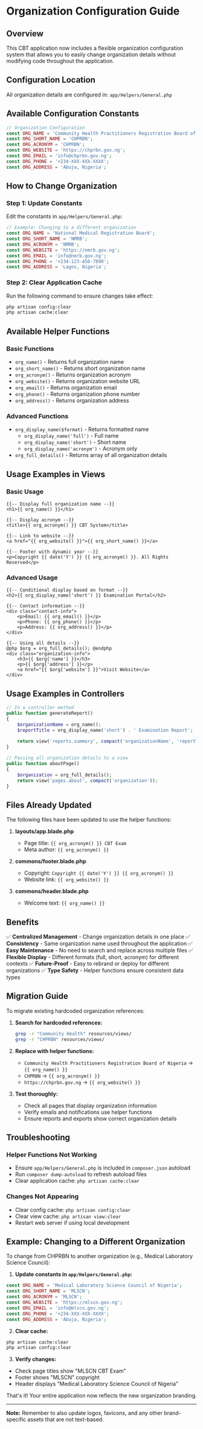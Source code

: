 # Organization Configuration Guide

## Overview
This CBT application now includes a flexible organization configuration system that allows you to easily change organization details without modifying code throughout the application.

## Configuration Location
All organization details are configured in: `app/Helpers/General.php`

## Available Configuration Constants

```php
// Organization Configuration
const ORG_NAME = 'Community Health Practitioners Registration Board of Nigeria';
const ORG_SHORT_NAME = 'CHPRBN';
const ORG_ACRONYM = 'CHPRBN';
const ORG_WEBSITE = 'https://chprbn.gov.ng';
const ORG_EMAIL = 'info@chprbn.gov.ng';
const ORG_PHONE = '+234-XXX-XXX-XXXX';
const ORG_ADDRESS = 'Abuja, Nigeria';
```

## How to Change Organization

### Step 1: Update Constants
Edit the constants in `app/Helpers/General.php`:

```php
// Example: Changing to a different organization
const ORG_NAME = 'National Medical Registration Board';
const ORG_SHORT_NAME = 'NMRB';
const ORG_ACRONYM = 'NMRB';
const ORG_WEBSITE = 'https://nmrb.gov.ng';
const ORG_EMAIL = 'info@nmrb.gov.ng';
const ORG_PHONE = '+234-123-456-7890';
const ORG_ADDRESS = 'Lagos, Nigeria';
```

### Step 2: Clear Application Cache
Run the following command to ensure changes take effect:
```bash
php artisan config:clear
php artisan cache:clear
```

## Available Helper Functions

### Basic Functions
- `org_name()` - Returns full organization name
- `org_short_name()` - Returns short organization name
- `org_acronym()` - Returns organization acronym
- `org_website()` - Returns organization website URL
- `org_email()` - Returns organization email
- `org_phone()` - Returns organization phone number
- `org_address()` - Returns organization address

### Advanced Functions
- `org_display_name($format)` - Returns formatted name
  - `org_display_name('full')` - Full name
  - `org_display_name('short')` - Short name
  - `org_display_name('acronym')` - Acronym only
- `org_full_details()` - Returns array of all organization details

## Usage Examples in Views

### Basic Usage
```blade
{{-- Display full organization name --}}
<h1>{{ org_name() }}</h1>

{{-- Display acronym --}}
<title>{{ org_acronym() }} CBT System</title>

{{-- Link to website --}}
<a href="{{ org_website() }}">{{ org_short_name() }}</a>

{{-- Footer with dynamic year --}}
<p>Copyright {{ date('Y') }} {{ org_acronym() }}. All Rights Reserved</p>
```

### Advanced Usage
```blade
{{-- Conditional display based on format --}}
<h2>{{ org_display_name('short') }} Examination Portal</h2>

{{-- Contact information --}}
<div class="contact-info">
    <p>Email: {{ org_email() }}</p>
    <p>Phone: {{ org_phone() }}</p>
    <p>Address: {{ org_address() }}</p>
</div>

{{-- Using all details --}}
@php $org = org_full_details(); @endphp
<div class="organization-info">
    <h3>{{ $org['name'] }}</h3>
    <p>{{ $org['address'] }}</p>
    <a href="{{ $org['website'] }}">Visit Website</a>
</div>
```

## Usage Examples in Controllers

```php
// In a controller method
public function generateReport()
{
    $organizationName = org_name();
    $reportTitle = org_display_name('short') . ' Examination Report';
    
    return view('reports.summary', compact('organizationName', 'reportTitle'));
}

// Passing all organization details to a view
public function aboutPage()
{
    $organization = org_full_details();
    return view('pages.about', compact('organization'));
}
```

## Files Already Updated

The following files have been updated to use the helper functions:

1. **layouts/app.blade.php**
   - Page title: `{{ org_acronym() }} CBT Exam`
   - Meta author: `{{ org_acronym() }}`

2. **commons/footer.blade.php**
   - Copyright: `Copyright {{ date('Y') }} {{ org_acronym() }}`
   - Website link: `{{ org_website() }}`

3. **commons/header.blade.php**
   - Welcome text: `{{ org_name() }}`

## Benefits

✅ **Centralized Management** - Change organization details in one place
✅ **Consistency** - Same organization name used throughout the application
✅ **Easy Maintenance** - No need to search and replace across multiple files
✅ **Flexible Display** - Different formats (full, short, acronym) for different contexts
✅ **Future-Proof** - Easy to rebrand or deploy for different organizations
✅ **Type Safety** - Helper functions ensure consistent data types

## Migration Guide

To migrate existing hardcoded organization references:

1. **Search for hardcoded references:**
   ```bash
   grep -r "Community Health" resources/views/
   grep -r "CHPRBN" resources/views/
   ```

2. **Replace with helper functions:**
   - `Community Health Practitioners Registration Board of Nigeria` → `{{ org_name() }}`
   - `CHPRBN` → `{{ org_acronym() }}`
   - `https://chprbn.gov.ng` → `{{ org_website() }}`

3. **Test thoroughly:**
   - Check all pages that display organization information
   - Verify emails and notifications use helper functions
   - Ensure reports and exports show correct organization details

## Troubleshooting

### Helper Functions Not Working
- Ensure `app/Helpers/General.php` is included in `composer.json` autoload
- Run `composer dump-autoload` to refresh autoload files
- Clear application cache: `php artisan cache:clear`

### Changes Not Appearing
- Clear config cache: `php artisan config:clear`
- Clear view cache: `php artisan view:clear`
- Restart web server if using local development

## Example: Changing to a Different Organization

To change from CHPRBN to another organization (e.g., Medical Laboratory Science Council):

1. **Update constants in `app/Helpers/General.php`:**
```php
const ORG_NAME = 'Medical Laboratory Science Council of Nigeria';
const ORG_SHORT_NAME = 'MLSCN';
const ORG_ACRONYM = 'MLSCN';
const ORG_WEBSITE = 'https://mlscn.gov.ng';
const ORG_EMAIL = 'info@mlscn.gov.ng';
const ORG_PHONE = '+234-XXX-XXX-XXXX';
const ORG_ADDRESS = 'Abuja, Nigeria';
```

2. **Clear cache:**
```bash
php artisan cache:clear
php artisan config:clear
```

3. **Verify changes:**
- Check page titles show "MLSCN CBT Exam"
- Footer shows "MLSCN" copyright
- Header displays "Medical Laboratory Science Council of Nigeria"

That's it! Your entire application now reflects the new organization branding.

---

**Note:** Remember to also update logos, favicons, and any other brand-specific assets that are not text-based.


